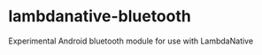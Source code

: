 lambdanative-bluetooth
======================

Experimental Android bluetooth module for use with LambdaNative
